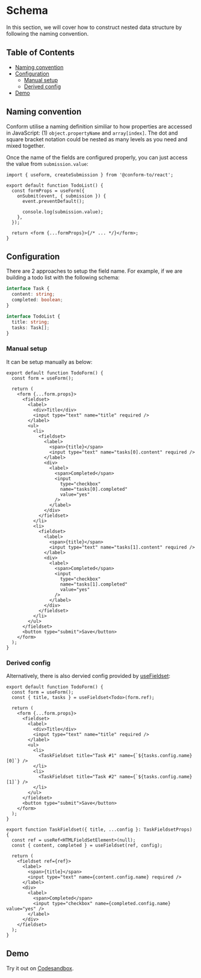 # Schema

In this section, we will cover how to construct nested data structure by following the naming convention.

<!-- aside -->

## Table of Contents

- [Naming convention](#naming-convention)
- [Configuration](#configuration)
  - [Manual setup](#manual-setup)
  - [Derived config](#derived-config)
- [Demo](#demo)

<!-- /aside -->

## Naming convention

Conform utilise a naming definition similiar to how properties are accessed in JavaScript:
(1) `object.propertyName` and `array[index]`. The dot and square bracket notation could be nested as many levels as you need and mixed together.

Once the name of the fields are configured properly, you can just access the value from `submission.value`:

```tsx
import { useForm, createSubmission } from '@conform-to/react';

export default function TodoList() {
  const formProps = useForm({
    onSubmit(event, { submission }) {
      event.preventDefault();

      console.log(submission.value);
    },
  });

  return <form {...formProps}>{/* ... */}</form>;
}
```

## Configuration

There are 2 approaches to setup the field name. For example, if we are building a todo list with the following schema:

```ts
interface Task {
  content: string;
  completed: boolean;
}

interface TodoList {
  title: string;
  tasks: Task[];
}
```

### Manual setup

It can be setup manually as below:

```tsx
export default function TodoForm() {
  const form = useForm();

  return (
    <form {...form.props}>
      <fieldset>
        <label>
          <div>Title</div>
          <input type="text" name="title" required />
        </label>
        <ul>
          <li>
            <fieldset>
              <label>
                <span>{title}</span>
                <input type="text" name="tasks[0].content" required />
              </label>
              <div>
                <label>
                  <span>Completed</span>
                  <input
                    type="checkbox"
                    name="tasks[0].completed"
                    value="yes"
                  />
                </label>
              </div>
            </fieldset>
          </li>
          <li>
            <fieldset>
              <label>
                <span>{title}</span>
                <input type="text" name="tasks[1].content" required />
              </label>
              <div>
                <label>
                  <span>Completed</span>
                  <input
                    type="checkbox"
                    name="tasks[1].completed"
                    value="yes"
                  />
                </label>
              </div>
            </fieldset>
          </li>
        </ul>
      </fieldset>
      <button type="submit">Save</button>
    </form>
  );
}
```

### Derived config

Alternatively, there is also dervied config provided by [useFieldset](/packages/conform-react/README.md#usefieldset):

```tsx
export default function TodoForm() {
  const form = useForm();
  const { title, tasks } = useFieldset<Todo>(form.ref);

  return (
    <form {...form.props}>
      <fieldset>
        <label>
          <div>Title</div>
          <input type="text" name="title" required />
        </label>
        <ul>
          <li>
            <TaskFieldset title="Task #1" name={`${tasks.config.name}[0]`} />
          </li>
          <li>
            <TaskFieldset title="Task #2" name={`${tasks.config.name}[1]`} />
          </li>
        </ul>
      </fieldset>
      <button type="submit">Save</button>
    </form>
  );
}

export function TaskFieldset({ title, ...config }: TaskFieldsetProps) {
  const ref = useRef<HTMLFieldSetElement>(null);
  const { content, completed } = useFieldset(ref, config);

  return (
    <fieldset ref={ref}>
      <label>
        <span>{title}</span>
        <input type="text" name={content.config.name} required />
      </label>
      <div>
        <label>
          <span>Completed</span>
          <input type="checkbox" name={completed.config.name} value="yes" />
        </label>
      </div>
    </fieldset>
  );
}
```

## Demo

<!-- sandbox src="/docs/examples/nested" -->

Try it out on [Codesandbox](https://codesandbox.io/s/github/edmundhung/conform/tree/main/docs/examples/nested).

<!-- /sandbox -->

